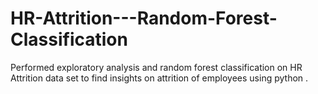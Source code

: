 # HR-Attrition---Random-Forest-Classification
Performed exploratory analysis and random forest classification on HR Attrition data set to find insights on attrition of employees using python .  
